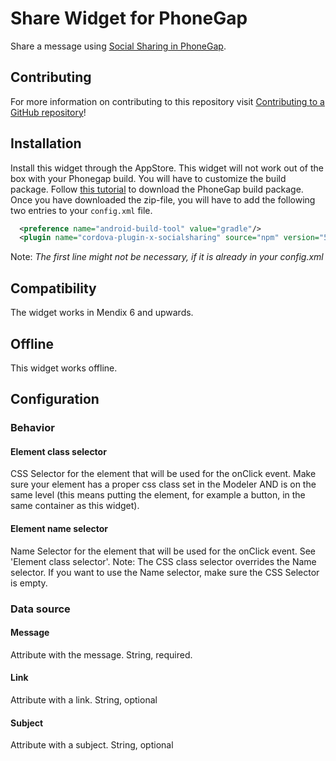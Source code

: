 # Share Widget for PhoneGap

Share a message using [Social Sharing in PhoneGap](https://github.com/EddyVerbruggen/SocialSharing-PhoneGap-Plugin).

## Contributing

For more information on contributing to this repository visit
[Contributing to a GitHub repository](https://docs.mendix.com/howto6/Contributing+to+a+GitHub+repository)!

## Installation
Install this widget through the AppStore. This widget will not work out of the box with your Phonegap build. You will have to customize the build package. Follow [this tutorial](https://docs.mendix.com/refguide6/Customizing+PhoneGap+Build+packages) to download the PhoneGap build package. Once you have downloaded the zip-file, you will have to add the following two entries to your ``config.xml`` file.


```xml
  <preference name="android-build-tool" value="gradle"/>
  <plugin name="cordova-plugin-x-socialsharing" source="npm" version="5.0.11"/>
```

Note: _The first line might not be necessary, if it is already in your config.xml_

## Compatibility
The widget works in Mendix 6 and upwards.

## Offline
This widget works offline.

## Configuration

### Behavior

#### Element class selector

CSS Selector for the element that will be used for the onClick event. Make sure your element has a proper css class set in the Modeler AND is on the same level (this means putting the element, for example a button, in the same container as this widget).

#### Element name selector

Name Selector for the element that will be used for the onClick event. See 'Element class selector'. Note: The CSS class selector overrides the Name selector. If you want to use the Name selector, make sure the CSS Selector is empty.

### Data source

#### Message

Attribute with the message. String, required.

#### Link

Attribute with a link. String, optional

#### Subject

Attribute with a subject. String, optional
